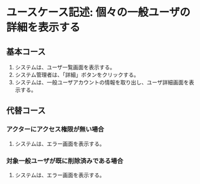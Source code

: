 # ユースケース記述: 個々の一般ユーザの詳細を表示する

## 基本コース

1. システムは、ユーザ一覧画面を表示する。
2. システム管理者は、「詳細」ボタンをクリックする。
3. システムは、一般ユーザアカウントの情報を取り出し、ユーザ詳細画面を表示する。

## 代替コース

### アクターにアクセス権限が無い場合

1. システムは、エラー画面を表示する。

### 対象一般ユーザが既に削除済みである場合

1. システムは、エラー画面を表示する。
